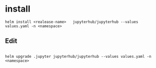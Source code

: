 
# install

```
helm install <realease-name>   jupyterhub/jupyterhub --values values.yaml -n <namespace>
```

## Edit

```

helm upgrade .jupyter jupyterhub/jupyterhub --values values.yaml -n <namespace>
```
